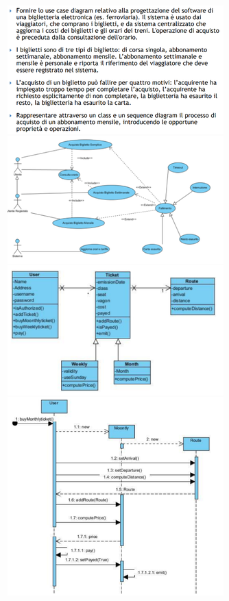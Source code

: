 ![](../Images/Pasted%20image%2020241201165731.png)
![](../Images/Pasted%20image%2020241201165715.png)
![](../Images/Pasted%20image%2020241201165659.png)
![](../Images/Pasted%20image%2020241201170433.png)